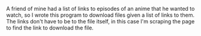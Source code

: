 A friend of mine had a list of links to episodes of an anime that he wanted to watch,
so I wrote this program to download files given a list of links to them. 
The links don't have to be to the file itself, in this case I'm scraping the page to find the
link to download the file.